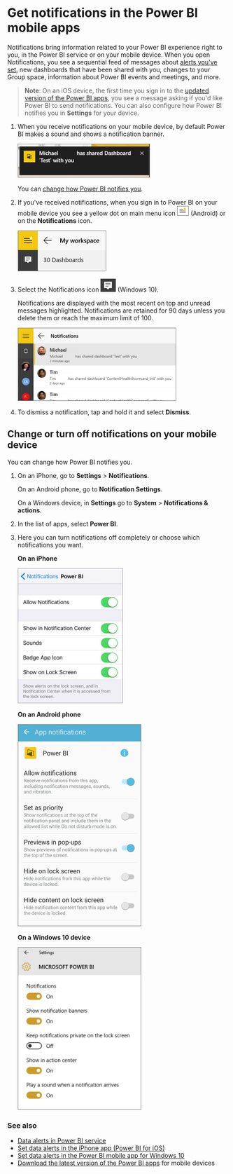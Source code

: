 <properties
   pageTitle="Get notifications in the Power BI mobile apps"
   description="The Notification Center brings information related to your Power BI experience right to you on your mobile device."
   services="powerbi"
   documentationCenter=""
   authors="maggiesMSFT"  
   manager="mblythe"
   backup=""
   editor=""
   tags=""
   qualityFocus="no"
   qualityDate=""/>

<tags
   ms.service="powerbi"
   ms.devlang="NA"
   ms.topic="article"
   ms.tgt_pltfrm="NA"
   ms.workload="powerbi"
   ms.date="07/27/2016"
   ms.author="maggies"/>

# Get notifications in the Power BI mobile apps

Notifications bring information related to your Power BI experience right to you, in the Power BI service or on your mobile device. When you open Notifications, you see a sequential feed of messages about [alerts you've set](powerbi-mobile-set-data-alerts-in-the-iphone-app.md), new dashboards that have been shared with you, changes to your Group space, information about Power BI events and meetings, and more.

>**Note**: On an iOS device, the first time you sign in to the [updated version of the Power BI apps](https://powerbi.microsoft.com/mobile/), you see a message asking if you'd like Power BI to send notifications. You can also configure how Power BI notifies you in **Settings** for your device. 
  
1.  When you receive notifications on your mobile device, by default Power BI makes a sound and shows a notification banner.

    ![](media/powerbi-mobile-notification-center/power-bi-mobile-notification-banner.png)

    You can [change how Power BI notifies you](powerbi-mobile-notification-center.md#change-or-turn-off-notifications-on-your-mobile-device).

2.  If you've received notifications, when you sign in to Power BI on your mobile device you see a yellow dot on main menu icon ![](media/powerbi-mobile-notification-center/power-bi-android-menu-notifications-icon.png) (Android) or on the **Notifications** icon. 
  
    ![](media/powerbi-mobile-notification-center/power-bi-windows-10-notifications.png)

3.  Select the Notifications icon ![](media/powerbi-mobile-notification-center/power-bi-windows-10-notification-icon.png) (Windows 10).

     Notifications are displayed with the most recent on top and unread messages highlighted. Notifications are retained for 90 days unless you delete them or reach the maximum limit of 100.

    ![](media/powerbi-mobile-notification-center/power-bi-mobile-notifications-list.png)

4.  To dismiss a notification, tap and hold it and select **Dismiss**.

## Change or turn off notifications on your mobile device

You can change how Power BI notifies you.

1. On an iPhone, go to **Settings** > **Notifications**. 

    On an Android phone, go to **Notification Settings**.

    On a Windows device, in **Settings** go to **System** > **Notifications & actions**.

2. In the list of apps, select **Power BI**. 

3. Here you can turn notifications off completely or choose which notifications you want.

    **On an iPhone**

    ![](media/powerbi-mobile-notification-center/power-bi-notifications-iphone-settings.png)

    **On an Android phone**

    ![](media/powerbi-mobile-notification-center/power-bi-notifications-android-settings.png)


    **On a Windows 10 device**

    ![](media/powerbi-mobile-notification-center/power-bi-notifications-windows10-settings.png)

### See also
- [Data alerts in Power BI service](powerbi-service-set-data-alerts.md)
- [Set data alerts in the iPhone app (Power BI for iOS)](powerbi-mobile-set-data-alerts-in-the-iphone-app.md)
- [Set data alerts in the Power BI mobile app for Windows 10](powerbi-mobile-set-data-alerts-in-the-windows-10-mobile-app.md)
- [Download the latest version of the Power BI apps](https://powerbi.microsoft.com/mobile/) for mobile devices

